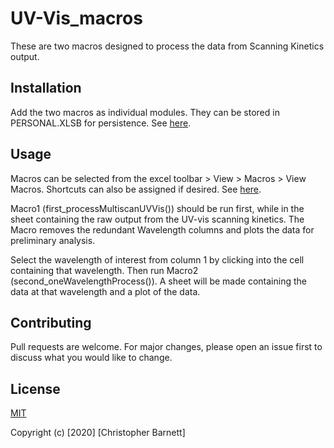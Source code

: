 # UV-Vis_macros
These are two macros designed to process the data from Scanning Kinetics output.

## Installation

Add the two macros as individual modules. They can be stored in PERSONAL.XLSB for persistence. See [here](https://support.office.com/en-us/article/create-and-save-all-your-macros-in-a-single-workbook-66c97ab3-11c2-44db-b021-ae005a9bc790).

## Usage
Macros can be selected from the excel toolbar > View > Macros > View Macros. Shortcuts can also be assigned if desired. See [here](https://support.office.com/en-us/article/run-a-macro-5e855fd2-02d1-45f5-90a3-50e645fe3155).

Macro1 (first_processMultiscanUVVis()) should be run first, while in the sheet containing the raw output from the UV-vis scanning kinetics. The Macro removes the redundant Wavelength columns and plots the data for preliminary analysis.

Select the wavelength of interest from column 1 by clicking into the cell containing that wavelength. Then run Macro2 (second_oneWavelengthProcess()). A sheet will be made containing the data at that wavelength and a plot of the data.

## Contributing
Pull requests are welcome. For major changes, please open an issue first to discuss what you would like to change.

## License
[MIT](https://choosealicense.com/licenses/mit/)

Copyright (c) [2020] [Christopher Barnett]
